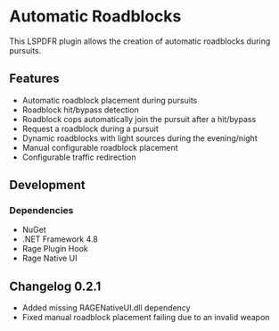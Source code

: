 # Automatic Roadblocks

This LSPDFR plugin allows the creation of automatic roadblocks during pursuits.

## Features

- Automatic roadblock placement during pursuits
- Roadblock hit/bypass detection
- Roadblock cops automatically join the pursuit after a hit/bypass
- Request a roadblock during a pursuit
- Dynamic roadblocks with light sources during the evening/night
- Manual configurable roadblock placement
- Configurable traffic redirection

## Development

### Dependencies

- NuGet
- .NET Framework 4.8
- Rage Plugin Hook
- Rage Native UI

## Changelog 0.2.1

- Added missing RAGENativeUI.dll dependency
- Fixed manual roadblock placement failing due to an invalid weapon